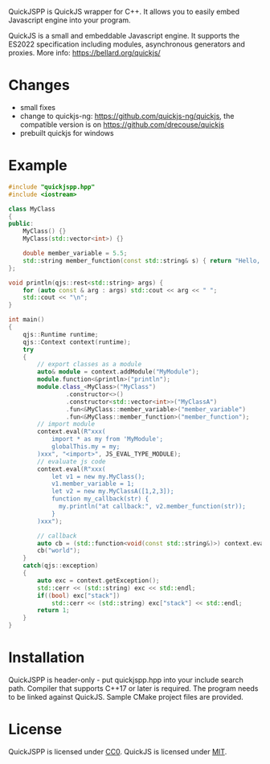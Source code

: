 QuickJSPP is QuickJS wrapper for C++. It allows you to easily embed Javascript engine into your program.

QuickJS is a small and embeddable Javascript engine. It supports the ES2022 specification including modules, asynchronous generators and proxies. More info: <https://bellard.org/quickjs/>

# Changes
 - small fixes
 - change to quickjs-ng: https://github.com/quickjs-ng/quickjs, the compatible version is on https://github.com/drecouse/quickjs
 - prebuilt quickjs for windows

# Example
```cpp
#include "quickjspp.hpp"
#include <iostream>

class MyClass
{
public:
    MyClass() {}
    MyClass(std::vector<int>) {}

    double member_variable = 5.5;
    std::string member_function(const std::string& s) { return "Hello, " + s; }
};

void println(qjs::rest<std::string> args) {
    for (auto const & arg : args) std::cout << arg << " ";
    std::cout << "\n";
}

int main()
{
    qjs::Runtime runtime;
    qjs::Context context(runtime);
    try
    {
        // export classes as a module
        auto& module = context.addModule("MyModule");
        module.function<&println>("println");
        module.class_<MyClass>("MyClass")
                .constructor<>()
                .constructor<std::vector<int>>("MyClassA")
                .fun<&MyClass::member_variable>("member_variable")
                .fun<&MyClass::member_function>("member_function");
        // import module
        context.eval(R"xxx(
            import * as my from 'MyModule';
            globalThis.my = my;
        )xxx", "<import>", JS_EVAL_TYPE_MODULE);
        // evaluate js code
        context.eval(R"xxx(
            let v1 = new my.MyClass();
            v1.member_variable = 1;
            let v2 = new my.MyClassA([1,2,3]);
            function my_callback(str) {
              my.println("at callback:", v2.member_function(str));
            }
        )xxx");

        // callback
        auto cb = (std::function<void(const std::string&)>) context.eval("my_callback");
        cb("world");
    }
    catch(qjs::exception)
    {
        auto exc = context.getException();
        std::cerr << (std::string) exc << std::endl;
        if((bool) exc["stack"])
            std::cerr << (std::string) exc["stack"] << std::endl;
        return 1;
    }
}
```

# Installation
QuickJSPP is header-only - put quickjspp.hpp into your include search path.
Compiler that supports C++17 or later is required.
The program needs to be linked against QuickJS.
Sample CMake project files are provided.

# License
QuickJSPP is licensed under [CC0](https://creativecommons.org/publicdomain/zero/1.0/). QuickJS is licensed under [MIT](https://opensource.org/licenses/MIT).
